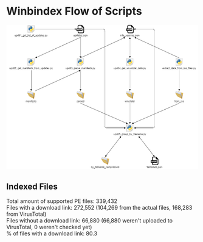 # Winbindex Flow of Scripts

![winbindex-scripts-flow.png](winbindex-scripts-flow.png)

## Indexed Files

<!--FileStats-->
Total amount of supported PE files: 339,432  
Files with a download link: 272,552 (104,269 from the actual files, 168,283 from VirusTotal)  
Files without a download link: 66,880 (66,880 weren't uploaded to VirusTotal, 0 weren't checked yet)  
% of files with a download link: 80.3  
<!--/FileStats-->
